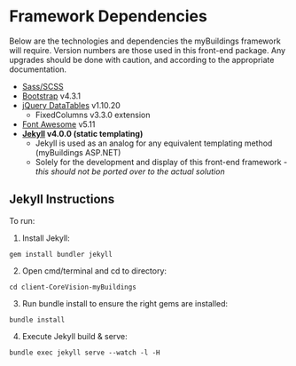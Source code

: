 # Framework Dependencies
Below are the technologies and dependencies the myBuildings framework will require. Version numbers are those used in this front-end package. Any upgrades should be done with caution, and according to the appropriate documentation.
* [Sass/SCSS](https://sass-lang.com/)
* [Bootstrap](https://getbootstrap.com/docs/4.3/getting-started/introduction/) v4.3.1
* [jQuery DataTables](https://datatables.net/) v1.10.20
    * FixedColumns v3.3.0 extension
* [Font Awesome](https://fontawesome.com/icons?d=gallery) v5.11
* **[Jekyll](https://jekyllrb.com/) v4.0.0 (static templating)**
	* Jekyll is used as an analog for any equivalent templating method (myBuildings ASP.NET)
	* Solely for the development and display of this front-end framework - *this should not be ported over to the actual solution*

## Jekyll Instructions
To run:

1. Install Jekyll:
```
gem install bundler jekyll
```
2. Open cmd/terminal and cd to directory:
```
cd client-CoreVision-myBuildings
```
3. Run bundle install to ensure the right gems are installed:
```
bundle install
```
4. Execute Jekyll build & serve:
```
bundle exec jekyll serve --watch -l -H
```